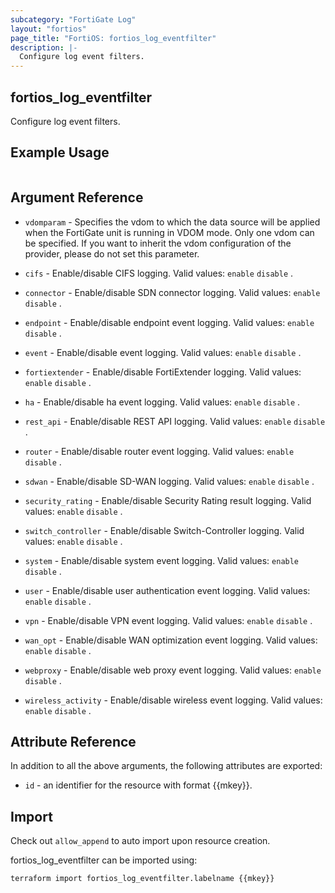 ```yaml
---
subcategory: "FortiGate Log"
layout: "fortios"
page_title: "FortiOS: fortios_log_eventfilter"
description: |-
  Configure log event filters.
---
```


## fortios_log_eventfilter
Configure log event filters.

## Example Usage

```hcl

```

## Argument Reference
* `vdomparam` - Specifies the vdom to which the data source will be applied when the FortiGate unit is running in VDOM mode. Only one vdom can be specified. If you want to inherit the vdom configuration of the provider, please do not set this parameter.

* `cifs` - Enable/disable CIFS logging. Valid values: `enable` `disable` .
* `connector` - Enable/disable SDN connector logging. Valid values: `enable` `disable` .
* `endpoint` - Enable/disable endpoint event logging. Valid values: `enable` `disable` .
* `event` - Enable/disable event logging. Valid values: `enable` `disable` .
* `fortiextender` - Enable/disable FortiExtender logging. Valid values: `enable` `disable` .
* `ha` - Enable/disable ha event logging. Valid values: `enable` `disable` .
* `rest_api` - Enable/disable REST API logging. Valid values: `enable` `disable` .
* `router` - Enable/disable router event logging. Valid values: `enable` `disable` .
* `sdwan` - Enable/disable SD-WAN logging. Valid values: `enable` `disable` .
* `security_rating` - Enable/disable Security Rating result logging. Valid values: `enable` `disable` .
* `switch_controller` - Enable/disable Switch-Controller logging. Valid values: `enable` `disable` .
* `system` - Enable/disable system event logging. Valid values: `enable` `disable` .
* `user` - Enable/disable user authentication event logging. Valid values: `enable` `disable` .
* `vpn` - Enable/disable VPN event logging. Valid values: `enable` `disable` .
* `wan_opt` - Enable/disable WAN optimization event logging. Valid values: `enable` `disable` .
* `webproxy` - Enable/disable web proxy event logging. Valid values: `enable` `disable` .
* `wireless_activity` - Enable/disable wireless event logging. Valid values: `enable` `disable` .

## Attribute Reference

In addition to all the above arguments, the following attributes are exported:
* `id` - an identifier for the resource with format {{mkey}}.

## Import

Check out `allow_append` to auto import upon resource creation.

fortios_log_eventfilter can be imported using:
```sh
terraform import fortios_log_eventfilter.labelname {{mkey}}
```
